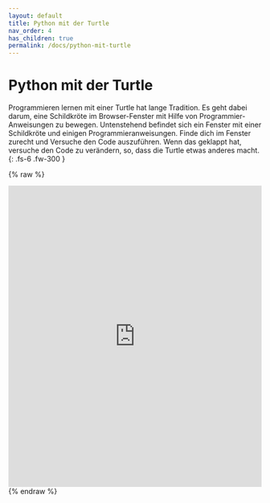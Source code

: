 ```yaml
---
layout: default
title: Python mit der Turtle
nav_order: 4
has_children: true
permalink: /docs/python-mit-turtle
---
```


# Python mit der Turtle

Programmieren lernen mit einer Turtle hat lange Tradition. Es geht dabei darum, eine Schildkröte im Browser-Fenster mit Hilfe von Programmier-Anweisungen zu bewegen. Untenstehend befindet sich ein Fenster mit einer Schildkröte und einigen Programmieranweisungen. Finde dich im Fenster zurecht und Versuche den Code auszuführen. Wenn das geklappt hat, versuche den Code zu verändern, so, dass die Turtle etwas anderes macht.
{: .fs-6 .fw-300 }

{% raw %}
<iframe src="https://trinket.io/embed/python/44d2e7db28" width="100%" height="600" frameborder="0" marginwidth="0" marginheight="0" allowfullscreen></iframe>
{% endraw %}
